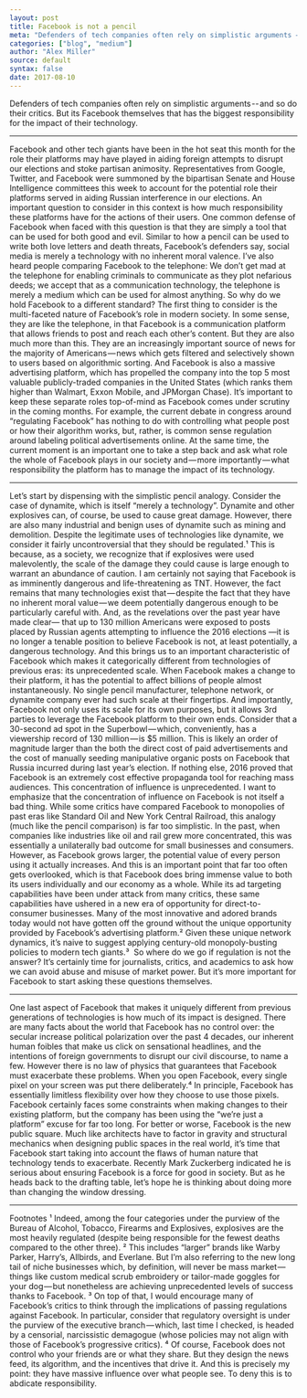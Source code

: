 ```yaml
---
layout: post
title: Facebook is not a pencil
meta: "Defenders of tech companies often rely on simplistic arguments — and so do their critics."
categories: ["blog", "medium"]
author: "Alex Miller"
source: default
syntax: false
date: 2017-08-10
---
```



Defenders of tech companies often rely on simplistic arguments -- and so do their critics. But its Facebook themselves that has the biggest responsibility for the impact of their technology.

---

Facebook and other tech giants have been in the hot seat this month for the role their platforms may have played in aiding foreign attempts to disrupt our elections and stoke partisan animosity. Representatives from Google, Twitter, and Facebook were summoned by the bipartisan Senate and House Intelligence committees this week to account for the potential role their platforms served in aiding Russian interference in our elections. An important question to consider in this context is how much responsibility these platforms have for the actions of their users.
One common defense of Facebook when faced with this question is that they are simply a tool that can be used for both good and evil. Similar to how a pencil can be used to write both love letters and death threats, Facebook’s defenders say, social media is merely a technology with no inherent moral valence. I’ve also heard people comparing Facebook to the telephone: We don’t get mad at the telephone for enabling criminals to communicate as they plot nefarious deeds; we accept that as a communication technology, the telephone is merely a medium which can be used for almost anything. So why do we hold Facebook to a different standard?
The first thing to consider is the multi-faceted nature of Facebook’s role in modern society. In some sense, they are like the telephone, in that Facebook is a communication platform that allows friends to post and reach each other’s content. But they are also much more than this. They are an increasingly important source of news for the majority of Americans — news which gets filtered and selectively shown to users based on algorithmic sorting. And Facebook is also a massive advertising platform, which has propelled the company into the top 5 most valuable publicly-traded companies in the United States (which ranks them higher than Walmart, Exxon Mobile, and JPMorgan Chase).
It’s important to keep these separate roles top-of-mind as Facebook comes under scrutiny in the coming months. For example, the current debate in congress around “regulating Facebook” has nothing to do with controlling what people post or how their algorithm works, but, rather, is common sense regulation around labeling political advertisements online. At the same time, the current moment is an important one to take a step back and ask what role the whole of Facebook plays in our society and — more importantly — what responsibility the platform has to manage the impact of its technology.


---

Let’s start by dispensing with the simplistic pencil analogy. Consider the case of dynamite, which is itself “merely a technology”. Dynamite and other explosives can, of course, be used to cause great damage. However, there are also many industrial and benign uses of dynamite such as mining and demolition. Despite the legitimate uses of technologies like dynamite, we consider it fairly uncontroversial that they should be regulated.¹ This is because, as a society, we recognize that if explosives were used malevolently, the scale of the damage they could cause is large enough to warrant an abundance of caution.
I am certainly not saying that Facebook is as imminently dangerous and life-threatening as TNT. However, the fact remains that many technologies exist that — despite the fact that they have no inherent moral value — we deem potentially dangerous enough to be particularly careful with. And, as the revelations over the past year have made clear— that up to 130 million Americans were exposed to posts  placed by Russian agents attempting to influence the 2016 elections —it is no longer a tenable position to believe Facebook is not, at least potentially, a dangerous technology.
And this brings us to an important characteristic of Facebook which makes it categorically different from technologies of previous eras: its unprecedented scale. When Facebook makes a change to their platform, it has the potential to affect billions of people almost instantaneously. No single pencil manufacturer, telephone network, or dynamite company ever had such scale at their fingertips. And importantly, Facebook not only uses its scale for its own purposes, but it allows 3rd parties to leverage the Facebook platform to their own ends. Consider that a 30-second ad spot in the Superbowl — which, conveniently, has a viewership record of 130 million — is $5 million. This is likely an order of magnitude larger than the both the direct cost of paid advertisements and the cost of manually seeding manipulative organic posts on Facebook that Russia incurred during last year’s election. If nothing else, 2016 proved that Facebook is an extremely cost effective propaganda tool for reaching mass audiences. This concentration of influence is unprecedented.
I want to emphasize that the concentration of influence on Facebook is not itself a bad thing. While some critics have compared Facebook to monopolies of past eras like Standard Oil and New York Central Railroad, this analogy (much like the pencil comparison) is far too simplistic. In the past, when companies like industries like oil and rail grew more concentrated, this was essentially a unilaterally bad outcome for small businesses and consumers. However, as Facebook grows larger, the potential value of every person using it actually increases. And this is an important point that far too often gets overlooked, which is that Facebook does bring immense value to both its users individually and our economy as a whole. While its ad targeting capabilities have been under attack from many critics, these same capabilities have ushered in a new era of opportunity for direct-to-consumer businesses. Many of the most innovative and adored brands today would not have gotten off the ground without the unique opportunity provided by Facebook’s advertising platform.² Given these unique network dynamics, it’s naive to suggest applying century-old monopoly-busting policies to modern tech giants.³ 
So where do we go if regulation is not the answer? It’s certainly time for journalists, critics, and academics to ask how we can avoid abuse and misuse of market power. But it’s more important for Facebook to start asking these questions themselves.


---

One last aspect of Facebook that makes it uniquely different from previous generations of technologies is how much of its impact is  designed. There are many facts about the world that Facebook has no control over: the secular increase political polarization over the past 4 decades, our inherent human foibles that make us click on sensational headlines, and the intentions of foreign governments to disrupt our civil discourse, to name a few. However there is no law of physics that guarantees that Facebook must exacerbate these problems. When you open Facebook, every single pixel on your screen was put there deliberately.⁴ In principle, Facebook has essentially limitless flexibility over how they choose to use those pixels. Facebook certainly faces some constraints when making changes to their existing platform, but the company has been using the “we’re just a platform” excuse for far too long.
For better or worse, Facebook is the new public square. Much like architects have to factor in gravity and structural mechanics when designing public spaces in the real world, it’s time that Facebook start taking into account the flaws of human nature that technology tends to exacerbate. Recently Mark Zuckerberg indicated he is serious about ensuring Facebook is a force for good in society. But as he heads back to the drafting table, let’s hope he is thinking about doing more than changing the window dressing.


---

Footnotes
¹ Indeed, among the four categories under the purview of the Bureau of Alcohol, Tobacco, Firearms and Explosives, explosives are the most heavily regulated (despite being responsible for the fewest deaths compared to the other three).
² This includes “larger” brands like Warby Parker, Harry’s, Allbirds, and Everlane. But I’m also referring to the new long tail of niche businesses which, by definition, will never be mass market — things like custom medical scrub embroidery or tailor-made goggles for your dog — but nonetheless are achieving unprecedented levels of success thanks to Facebook.
³ On top of that, I would encourage many of Facebook’s critics to think through the implications of passing regulations against Facebook. In particular, consider that regulatory oversight is under the purview of the executive branch — which, last time I checked, is headed by a censorial, narcissistic demagogue (whose policies may not align with those of Facebook’s progressive critics).
⁴ Of course, Facebook does not control who your friends are or what they share. But they design the news feed, its algorithm, and the incentives that drive it. And this is precisely my point: they have massive influence over what people see. To deny this is to abdicate responsibility.
